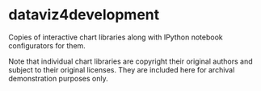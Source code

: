 dataviz4development
===================

Copies of interactive chart libraries along with IPython notebook configurators for them.

Note that individual chart libraries are copyright their original authors and subject to their original licenses. They are included here for archival demonstration purposes only.

